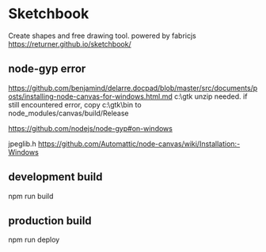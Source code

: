 # Sketchbook
Create shapes and free drawing tool.
powered by fabricjs
https://returner.github.io/sketchbook/


## node-gyp error
https://github.com/benjamind/delarre.docpad/blob/master/src/documents/posts/installing-node-canvas-for-windows.html.md
c:\gtk unzip needed. if still encountered error, 
copy c:\gtk\bin to node_modules/canvas/build/Release

https://github.com/nodejs/node-gyp#on-windows

jpeglib.h 
https://github.com/Automattic/node-canvas/wiki/Installation:-Windows


## development build
npm run build

## production build
npm run deploy
